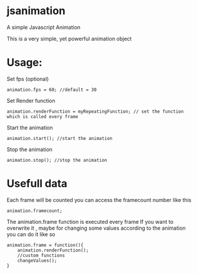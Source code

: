 # jsanimation
A simple Javascript Animation

This is a very simple, yet powerful animation object

# Usage:

Set fps (optional)
```
animation.fps = 60; //default = 30 
```
Set Render function 
```
animation.renderFunction = myRepeatingFunction; // set the function which is called every frame
```
Start the animation

```
animation.start(); //start the animation
```

Stop the animation
```
animation.stop(); //stop the animation
```

# Usefull data 

Each frame will be counted you can access the framecount number like this
```
animation.framecount;
```
The animation.frame function is executed every frame
If you want to overwrite it , maybe for changing some values according to the animation you can do it like so 
```
animation.frame = function(){
    animation.renderFunction();
    //custom functions
    changeValues();  
}
```

